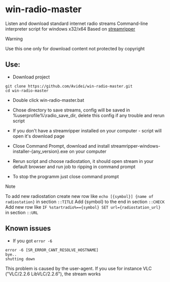 # win-radio-master
Listen and download standard internet radio streams
Command-line interpreter script for windows x32/x64 
Based on [streamripper](https://github.com/streamripper/streamripper)

> [!Warning]
> Use this one only for download content not protected by copyright

## Use:

* Download project
```
git clone https://github.com/Avidei/win-radio-master.git
cd win-radio-master
```

* Double click win-radio-master.bat

* Chose directory to save streams, config will be saved in %userprofile%\radio_save_dir, delete this config if any trouble and rerun script

* If you don't have a streamripper installed on your computer - script will open it's download page

* Close Command Prompt, download and install streamripper-windows-installer-{any_version}.exe on your computer

* Rerun script and choose radiostation, it should open stream in your default browser and run job to ripping in command prompt

* To stop the programm just close command prompt

> [!Note]
> To add new radiostation create new row like `echo [{symbol}] {name of radiostation}` in section `::TITLE`
> Add {symbol} to the end in section `::CHECK`
> Add new row like `IF %startradio%=={symbol} SET url={radiostation_url}` in section `::URL`

## Known issues

* If you got `error -6`

```
error -6 [SR_ERROR_CANT_RESOLVE_HOSTNAME]
bye..
shutting down
```

This problem is caused by the user-agent. 
If you use for instance VLC ("VLC/2.2.6 LibVLC/2.2.6"), the stream works






